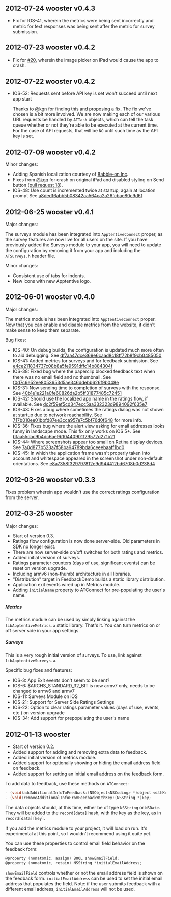 2012-07-24 wooster v0.4.3
-------------------------
* Fix for IOS-41, wherein the metrics were being sent incorrectly and metric for 
  text responses was being sent after the metric for survey submission.


2012-07-23 wooster v0.4.2
-------------------------
* Fix for [#20](https://github.com/apptentive/apptentive-ios/issues/20), wherein the image picker on iPad would cause the app to crash.

2012-07-22 wooster v0.4.2
-------------------------

* IOS-52: Requests sent before API key is set won't succeed until next app start

	Thanks to [@kgn](https://github.com/kgn) for finding this and [proposing a fix](https://github.com/apptentive/apptentive-ios/pull/19). The fix we've chosen is a
	bit more involved. We are now making each of our various URL requests be handled
	by `ATTask` objects, which can tell the task queue whether or not they're able
	to be executed at the current time. For the case of API requests, that will be
	`NO` until such time as the API key is set.

2012-07-09 wooster v0.4.2
-------------------------
Minor changes:
* Adding Spanish localization courtesy of [Babble-on Inc](http://www.ibabbleon.com/).
* Fixes from [@kgn](https://github.com/kgn) for crash on original iPad and disabled styling on Send button ([pull request 18](https://github.com/apptentive/apptentive-ios/pull/18)).
* IOS-48: Use count is incremented twice at startup, again at location prompt See [a8dedf6abb5b08342aa564ca2a26fcbae80c9d6f](https://github.com/apptentive/apptentive-ios/commit/a8dedf6abb5b08342aa564ca2a26fcbae80c9d6f)


2012-06-25 wooster v0.4.1
-------------------------
Major changes:

The surveys module has been integrated into `ApptentiveConnect` proper, as the survey features are now live for all users on the site. If you have previously added the Surveys module to your app, you will need to update the configuration by removing it from your app and including the `ATSurveys.h` header file.

Minor changes:
* Consistent use of tabs for indents.
* New icons with new Apptentive logo.

2012-06-01 wooster v0.4.0
-------------------------
Major changes:

The metrics module has been integrated into `ApptentiveConnect` proper. Now that you can enable and disable metrics from the website, it didn't make sense to keep them separate.

Bug fixes:
* IOS-40: On debug builds, the configuration is updated much more often to aid debugging. See [df7aa47dce369e6caad8c18ff72b8f9cb0485050](https://github.com/apptentive/apptentive-ios/commit/df7aa47dce369e6caad8c18ff72b8f9cb0485050)
* IOS-41: Added metrics for surveys and for feedback submission. See [e4ce211834737c08b8a5fe9591dffc14b884304f](https://github.com/apptentive/apptentive-ios/commit/e4ce211834737c08b8a5fe9591dffc14b884304f)
* IOS-38: Fixed bug where the paperclip blocked feedback text when there was no email field and no thumbnail. See [f0d7c6e52ee8053653d5ae346ddebb626f9b048e](https://github.com/apptentive/apptentive-ios/commit/f0d7c6e52ee8053653d5ae346ddebb626f9b048e)
* IOS-31: Now sending time to completion of surveys with the response. See [40b1e1e221a0fe60826da2b5ff31877485c72451](https://github.com/apptentive/apptentive-ios/commit/40b1e1e221a0fe60826da2b5ff31877485c72451)
* IOS-42: Should use the localized app name in the ratings flow, if available. See [dc2f59ef5cd347ecc5aa332323d9894092f635e7](https://github.com/apptentive/apptentive-ios/commit/dc2f59ef5cd347ecc5aa332323d9894092f635e7)
* IOS-43: Fixes a bug where sometimes the ratings dialog was not shown at startup due to network reachability. See [717b010ee01bbfd87ee3cca957e7c5bf76d0f648](https://github.com/apptentive/apptentive-ios/commit/717b010ee01bbfd87ee3cca957e7c5bf76d0f648) for more info.
* IOS-36: Fixes bug where the alert view asking for email addresses looks funny in landscape mode. This fix only works on iOS 5+. See [b1aa55dac9b4dc6ae9b10440901129572d271b21](https://github.com/apptentive/apptentive-ios/commit/b1aa55dac9b4dc6ae9b10440901129572d271b21)
* IOS-44: Where screenshots appear too small on Retina display devices. See [7a0d877b523a7f58ba94789bda6ceeebaaff1bd0](https://github.com/apptentive/apptentive-ios/commit/7a0d877b523a7f58ba94789bda6ceeebaaff1bd0)
* IOS-45: In which the application frame wasn't properly taken into account and whitespace appeared in the screenshot under non-default orientations. See [e8a7358f329797812e9d944412bd6708b0d238d4](https://github.com/apptentive/apptentive-ios/commit/e8a7358f329797812e9d944412bd6708b0d238d4)

2012-03-26 wooster v0.3.3
-------------------------

Fixes problem wherein app wouldn't use the correct ratings configuration from the server.

2012-03-25 wooster
------------------
Major changes:

* Start of version 0.3.
* Ratings flow configuration is now done server-side. Old parameters in SDK no longer exist.
* There are now server-side on/off switches for both ratings and metrics.
* Added initial version of surveys.
* Ratings parameter counters (days of use, significant events) can be reset on version upgrade.
* Including armv6 (non-thumb) architecture in all libraries.
* "Distribution" target in FeedbackDemo builds a static library distribution.
* Application exit events wired up in Metrics module.
* Adding `initialName` property to ATConnect for pre-populating the user's name.

##### Metrics
The metrics module can be used by simply linking against the `libApptentiveMetrics.a` static library. That's it. You can turn metrics on or off server side in your app settings.

##### Surveys
This is a very rough initial version of surveys. To use, link against `libApptentiveSurveys.a`.

Specific bug fixes and features:

* IOS-3: App Exit events don't seem to be sent?
* IOS-6: $ARCHS_STANDARD_32_BIT is now armv7 only, needs to be changed to armv6 and armv7
* IOS-11: Surveys Module on iOS
* IOS-21: Support for Server Side Ratings Settings
* IOS-22: Option to clear ratings parameter values (days of use, events, etc.) on version upgrade
* IOS-34: Add support for prepopulating the user's name

2012-01-13 wooster
------------------
* Start of version 0.2.
* Added support for adding and removing extra data to feedback.
* Added initial version of metrics module.
* Added support for optionally showing or hiding the email address field on feedback.
* Added support for setting an initial email address on the feedback form.

To add data to feedback, use these methods on `ATConnect`:

``` objective-c
- (void)addAdditionalInfoToFeedback:(NSObject<NSCoding> *)object withKey:(NSString *)key;
- (void)removeAdditionalInfoFromFeedbackWithKey:(NSString *)key;
```

The data objects should, at this time, either be of type `NSString` or `NSDate`. They will be added to the `record[data]` hash, with the key as the key, as in `record[data][key]`.

If you add the metrics module to your project, it will load on run. It's experimental at this point, so I wouldn't recommend using it quite yet.

You can use these properties to control email field behavior on the feedback form:

``` objective-c
@property (nonatomic, assign) BOOL showEmailField;
@property (nonatomic, retain) NSString *initialEmailAddress;
```

`showEmailField` controls whether or not the email address field is shown on the feedback form. `initialEmailAddress` can be used to set the initial email address that populates the field. Note: if the user submits feedback with a different email address, `initialEmailAddress` will not be used.